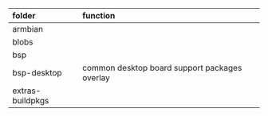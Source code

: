 |folder|function|
|:--|:--|
|armbian||
|blobs||
|bsp||
|bsp-desktop                   | common desktop board support packages overlay|
|extras-buildpkgs||
